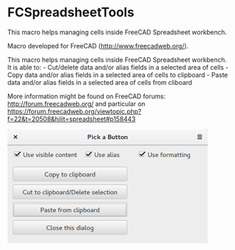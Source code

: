 # FCSpreadsheetTools
This macro helps managing cells inside FreeCAD Spreadsheet workbench.

Macro developed for FreeCAD (http://www.freecadweb.org/).

This macro helps managing cells inside FreeCAD Spreadsheet workbench. It is able to:
       - Cut/delete data and/or alias fields in a selected area of cells
       - Copy data and/or alias fields in a selected area of cells to clipboard
       - Paste data and/or alias fields in a selected area of cells from cliboard

More information might be found on FreeCAD forums: http://forum.freecadweb.org/ and particular on https://forum.freecadweb.org/viewtopic.php?f=22&t=20508&hilit=spreadsheet#p158443

![Screenshot of the ui](https://github.com/HoWilgh/FCSpreadsheetTools/blob/master/Screenshot%20from%202017-09-02%2020-01-49.png)
